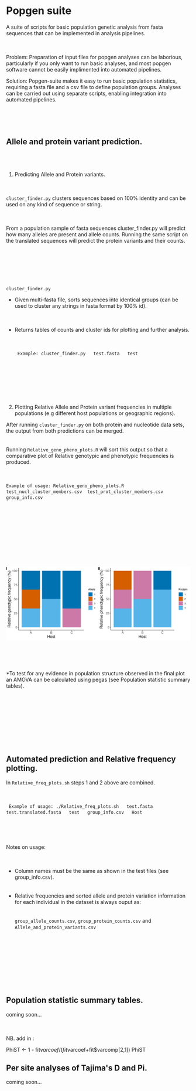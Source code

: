 # Popgen suite

A suite of scripts for basic population genetic analysis from fasta sequences that can be implemented in analysis pipelines.
<br /> <br /> <br />


Problem: Preparation of input files for popgen analyses can be laborious, particularly if you only want to run basic analyses, and most popgen software cannot be easily implimented into automated pipelines. 

Solution: Popgen-suite makes it easy to run basic population statistics, requiring a fasta file and a csv file to define population groups. Analyses can be carried out using separate scripts, enabling integration into automated pipelines.

<br /> <br /> <br />


## Allele and protein variant prediction.<br /> <br /> <br />

 
 1. Predicting Allele and Protein variants. <br /> <br /> <br />  

`cluster_finder.py` clusters sequences based on 100% identity and can be used on any kind of sequence or string. <br /> <br /> <br />

From a population sample of fasta sequences cluster_finder.py will predict how many alleles are present and allele counts. Running the same script 
on the translated sequences will predict the protein variants and their counts.<br /> <br /> <br />


<br /> <br /> <br />

`cluster_finder.py`


- Given multi-fasta file, sorts sequences into identical groups (can be used to cluster any strings in fasta format by 100% id).<br /> <br /> <br />
- Returns tables of counts and cluster ids for plotting and further analysis.<br /> <br /> <br />


       Example: cluster_finder.py   test.fasta   test
       
       
<br /> <br /> <br />
<br /> <br /> <br />


2. Plotting Relative Allele and Protein variant frequencies in multiple populations (e.g different host populations or geographic regions).

After running `cluster_finder.py` on both protein and nucleotide data sets, the output from both predictions can be merged.<br /> <br /> <br />
Running `Relative_geno_pheno_plots.R` will sort this output so that a comparative plot of Relative genotypic and phenotypic frequencies is produced.<br /> <br /> <br />

    Example of usage: Relative_geno_pheno_plots.R  test_nucl_cluster_members.csv  test_prot_cluster_members.csv   group_info.csv 
    
    
<br /> <br /> <br />
<br /> <br /> <br />
<br /> <br /> <br />


![alt text](Example/Relative_phen_geno_plot.png)


<br /> <br /> <br />

*To test for any evidence in population structure observed in the final plot an AMOVA can be calculated using pegas (see Population statistic summary tables).<br /> <br /> <br />


<br /> <br /> <br />
<br /> <br /> <br />

## Automated prediction and Relative frequency plotting. 

In `Relative_freq_plots.sh` steps 1 and 2 above are combined. 
<br /> <br /> <br />


     Example of usage: ./Relative_freq_plots.sh   test.fasta   test.translated.fasta   test   group_info.csv   Host
<br /> <br /> <br />

Notes on usage:
<br /> <br /> <br />
- Column names must be the same as shown in the test files (see group_info.csv). <br /> <br /> <br />
- Relative frequencies and sorted allele and protein variation information for each individual in the dataset is always ouput as:<br /> <br /> <br />
`group_allele_counts.csv`, `group_protein_counts.csv` and `Allele_and_protein_variants.csv` <br /> <br /> <br />

<br /> <br /> <br />
<br /> <br /> <br />


## Population statistic summary tables. 

coming soon...
<br /> <br /> <br />

NB. add in :

PhiST <- 1 - fit$varcoef/(fit$varcoef+fit$varcomp[2,1])
PhiST


## Per site analyses of Tajima's D and Pi.

coming soon...
<br /> <br /> <br />



